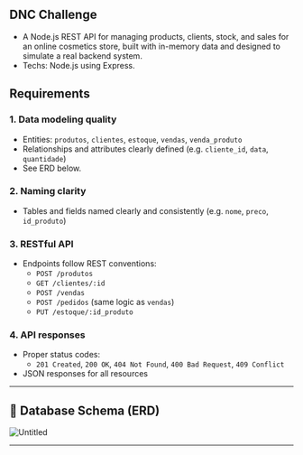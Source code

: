 ## DNC Challenge
- A Node.js REST API for managing products, clients, stock, and sales for an online cosmetics store, built with in-memory data and designed to simulate a real backend system.
- Techs: Node.js using Express.

## Requirements
### 1. Data modeling quality
- Entities: `produtos`, `clientes`, `estoque`, `vendas`, `venda_produto`
- Relationships and attributes clearly defined (e.g. `cliente_id`, `data`, `quantidade`)
- See ERD below.

### 2. Naming clarity
- Tables and fields named clearly and consistently (e.g. `nome`, `preco`, `id_produto`)

### 3. RESTful API
- Endpoints follow REST conventions:
  - `POST /produtos`
  - `GET /clientes/:id`
  - `POST /vendas`
  - `POST /pedidos` (same logic as `vendas`)
  - `PUT /estoque/:id_produto`

### 4. API responses
- Proper status codes:
  - `201 Created`, `200 OK`, `404 Not Found`, `400 Bad Request`, `409 Conflict`
- JSON responses for all resources

---

## 🧩 Database Schema (ERD)
![Untitled](https://github.com/user-attachments/assets/ce241888-ef54-48c7-a8cf-33bca3abab5f)


---
